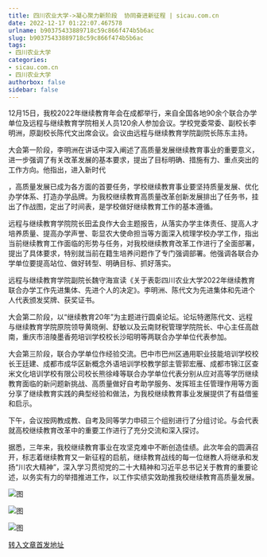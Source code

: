 ```yaml
---
title: 四川农业大学->凝心聚力新阶段  协同奋进新征程 | sicau.com.cn
date: 2022-12-17 01:22:07.467578
urlname: b90375433889718c59c866f474b5b6ac
slug: b90375433889718c59c866f474b5b6ac
tags: 
- 四川农业大学
categories:
- sicau.com.cn
- 四川农业大学
authorbox: false
sidebar: false
---
```

12月15日，我校2022年继续教育年会在成都举行，来自全国各地90余个联合办学单位及远程与继续教育学院相关人员120余人参加会议。学校党委常委、副校长李明洲，原副校长陈代文出席会议。会议由远程与继续教育学院副院长陈东主持。

大会第一阶段，李明洲在讲话中深入阐述了高质量发展继续教育事业的重要意义，进一步强调了有关改革发展的基本要求，提出了目标明确、措施有力、重点突出的工作方向。他指出，进入新时代
<!--more-->
，高质量发展已成为各方面的首要任务，学校继续教育事业要坚持质量发展、优化办学体系、打造办学品牌。为我校继续教育高质量改革创新发展排出了任务书，挂出了作战图，定出了时间表，是学校做好继续教育工作的基本遵循。

远程与继续教育学院院长田孟良作大会主题报告，从落实办学主体责任、提高人才培养质量、提高办学声誉、彰显农大使命担当等方面深入梳理学校办学工作，指出当前继续教育工作面临的形势与任务，对我校继续教育改革工作进行了全面部署，提出了具体要求，特别就当前在籍生培养问题作了专门强调部署。他强调各联合办学单位要提高站位、做好转型、明确目标、抓好落实。

远程与继续教育学院副院长魏守海宣读《关于表彰四川农业大学2022年继续教育联合办学工作先进集体、先进个人的决定》。李明洲、陈代文为先进集体和先进个人代表颁发奖牌、获奖证书。

大会第二阶段，以“继续教育20年”为主题进行圆桌论坛。论坛特邀陈代文、远程与继续教育学院原院领导黄晓俐、舒敏以及云南财税管理学院院长、中心主任高啟南，重庆市涪陵墨香苑培训学校校长沙昭明等两联合办学单位代表参加。

大会第三阶段，联合办学单位作经验交流。巴中市巴州区通用职业技能培训学校校长王廷建、成都市成华区新概念外语培训学校教学部主管郭宏雁、成都市锦江区查米文化培训学校有限公司校长熊徐峰等联合办学单位代表分别从应对高等学历继续教育面临的新问题新挑战、高质量做好自考助学服务、发挥班主任管理作用等方面分享了继续教育实践的典型经验和做法，为我校继续教育事业发展提供了有益借鉴和启示。

下午，会议按网教成教、自考及同等学力申硕三个组别进行了分组讨论。与会代表就高校继续教育改革中的重要工作进行了充分交流和深入探讨。

据悉，三年来，我校继续教育事业在攻坚克难中不断创造佳绩。此次年会的圆满召开，标志着继续教育又一新征程的启航，继续教育战线的每一位继教人将继承和发扬“川农大精神”，深入学习贯彻党的二十大精神和习近平总书记关于教育的重要论述，以务实有力的举措推进工作，以工作实绩实效助推我校继续教育高质量发展。

![图](https://news.sicau.edu.cn/__local/F/9E/FA/145099A007B8F2E41E2EB1C99B2_D0D00DD6_44AF0.jpg)

![图](https://news.sicau.edu.cn/__local/6/AE/E8/266030992E40B382F682B104D0E_0A2FF330_388A8.jpg)

![图](https://news.sicau.edu.cn/__local/9/5C/C6/AF5C885F507A83239D4752038CB_381B7002_41782.jpg)

[转入文章首发地址](https://news.sicau.edu.cn/info/1078/70639.htm)